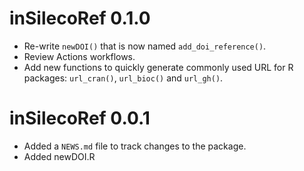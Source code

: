 # inSilecoRef 0.1.0 

* Re-write `newDOI()` that is now named `add_doi_reference()`.
* Review Actions workflows.
* Add new functions to quickly generate commonly used URL for R packages: `url_cran()`, `url_bioc()` and `url_gh()`.



# inSilecoRef 0.0.1

* Added a `NEWS.md` file to track changes to the package.
* Added newDOI.R
